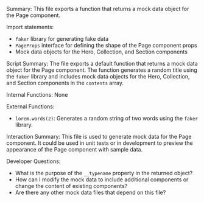 Summary:
This file exports a function that returns a mock data object for the Page component.

Import statements:
- `faker` library for generating fake data
- `PageProps` interface for defining the shape of the Page component props
- Mock data objects for the Hero, Collection, and Section components

Script Summary:
The file exports a default function that returns a mock data object for the Page component. The function generates a random title using the `faker` library and includes mock data objects for the Hero, Collection, and Section components in the `contents` array.

Internal Functions:
None

External Functions:
- `lorem.words(2)`: Generates a random string of two words using the `faker` library.

Interaction Summary:
This file is used to generate mock data for the Page component. It could be used in unit tests or in development to preview the appearance of the Page component with sample data.

Developer Questions:
- What is the purpose of the `__typename` property in the returned object?
- How can I modify the mock data to include additional components or change the content of existing components?
- Are there any other mock data files that depend on this file?